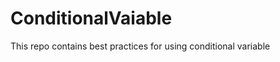 ConditionalVaiable
==================

This repo contains best practices for using conditional variable
